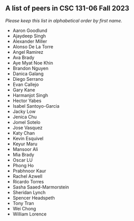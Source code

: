 ## A list of peers in CSC 131-06 Fall 2023

_Please keep this list in alphabetical order by first name._

- Aaron Goodlund
- Ajaydeep Singh
- Alexander Miller
- Alonso De La Torre
- Angel Ramirez
- Ava Brady
- Aye Myat Noe Khin
- Brandon Nguyen
- Danica Galang
- Diego Serrano
- Evan Callejo
- Gary Kane
- Harmanjot Singh
- Hector Yabes
- Isabel Santoyo-Garcia
- Jacky Low
- Jenica Chu
- Jomel Sotelo
- Jose Vasquez
- Katy Chan
- Kevin Esquivel
- Keyur Maru
- Mansoor Ali
- Mia Brady
- Oscar LU
- Phong Ho
- Prabhnoor Kaur
- Rachel Azwell
- Ricardo Torres
- Sasha Saaed-Marmorstein
- Sheridan Lynch
- Spencer Headspeth
- Tony Tran
- Wei Chong
- William Lorence
